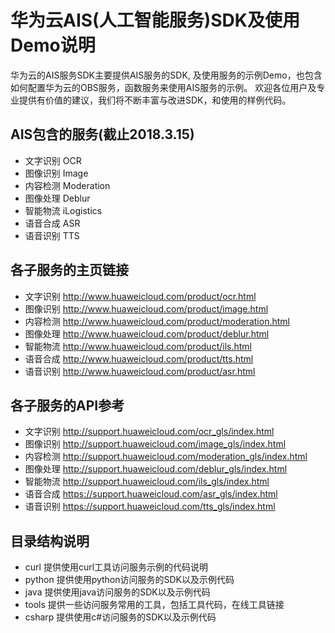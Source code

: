 # 华为云AIS(人工智能服务)SDK及使用Demo说明

华为云的AIS服务SDK主要提供AIS服务的SDK, 及使用服务的示例Demo，也包含如何配置华为云的OBS服务，函数服务来使用AIS服务的示例。
欢迎各位用户及专业提供有价值的建议，我们将不断丰富与改进SDK，和使用的样例代码。

## AIS包含的服务(截止2018.3.15)
+ 文字识别 OCR
+ 图像识别 Image
+ 内容检测 Moderation
+ 图像处理 Deblur
+ 智能物流 iLogistics 
+ 语音合成 ASR
+ 语音识别 TTS

## 各子服务的主页链接
+ 文字识别 http://www.huaweicloud.com/product/ocr.html
+ 图像识别 http://www.huaweicloud.com/product/image.html
+ 内容检测 http://www.huaweicloud.com/product/moderation.html
+ 图像处理 http://www.huaweicloud.com/product/deblur.html
+ 智能物流 http://www.huaweicloud.com/product/ils.html
+ 语音合成 http://www.huaweicloud.com/product/tts.html
+ 语音识别 http://www.huaweicloud.com/product/asr.html

## 各子服务的API参考
+ 文字识别 http://support.huaweicloud.com/ocr_gls/index.html
+ 图像识别 http://support.huaweicloud.com/image_gls/index.html
+ 内容检测 http://support.huaweicloud.com/moderation_gls/index.html
+ 图像处理 http://support.huaweicloud.com/deblur_gls/index.html
+ 智能物流 http://support.huaweicloud.com/ils_gls/index.html
+ 语音合成 https://support.huaweicloud.com/asr_gls/index.html
+ 语音识别 https://support.huaweicloud.com/tts_gls/index.html

## 目录结构说明
+ curl 提供使用curl工具访问服务示例的代码说明
+ python 提供使用python访问服务的SDK以及示例代码
+ java 提供使用java访问服务的SDK以及示例代码
+ tools 提供一些访问服务常用的工具，包括工具代码，在线工具链接
+ csharp 提供使用c#访问服务的SDK以及示例代码

